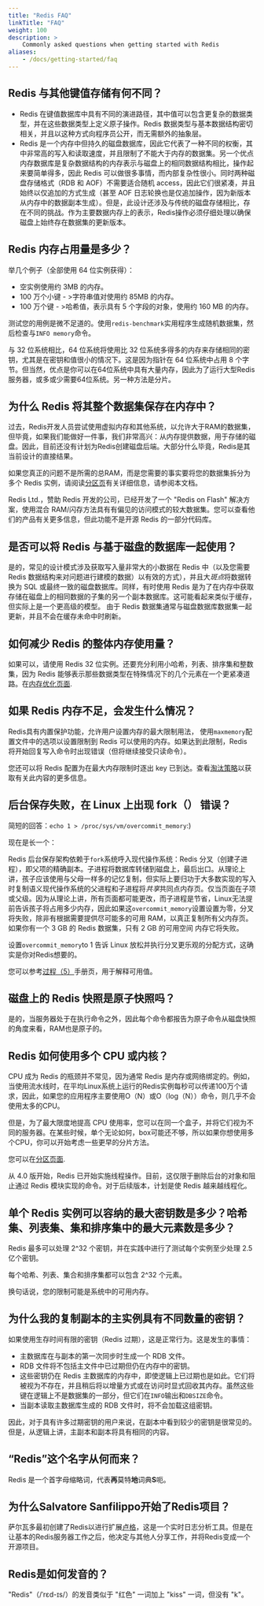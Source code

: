 ```yaml
---
title: "Redis FAQ"
linkTitle: "FAQ"
weight: 100
description: >
    Commonly asked questions when getting started with Redis
aliases:
    - /docs/getting-started/faq
---
```


## Redis 与其他键值存储有何不同？

*   Redis 在键值数据库中具有不同的演进路径，其中值可以包含更复杂的数据类型，并在这些数据类型上定义原子操作。Redis 数据类型与基本数据结构密切相关，并且以这种方式向程序员公开，而无需额外的抽象层。
*   Redis 是一个内存中但持久的磁盘数据库，因此它代表了一种不同的权衡，其中非常高的写入和读取速度，并且限制了不能大于内存的数据集。另一个优点内存数据库是复杂数据结构的内存表示与磁盘上的相同数据结构相比，操作起来要简单得多，因此 Redis 可以做很多事情，而内部复杂性很小。同时两种磁盘存储格式（RDB 和 AOF）不需要适合随机 access，因此它们很紧凑，并且始终以仅追加的方式生成（甚至 AOF 日志轮换也是仅追加操作，因为新版本从内存中的数据副本生成）。但是，此设计还涉及与传统的磁盘存储相比，存在不同的挑战。作为主要数据内存上的表示，Redis操作必须仔细处理以确保磁盘上始终存在数据集的更新版本。

## Redis 内存占用量是多少？

举几个例子（全部使用 64 位实例获得）：

*   空实例使用约 3MB 的内存。
*   100 万个小键 - >字符串值对使用约 85MB 的内存。
*   100 万个键 - >哈希值，表示具有 5 个字段的对象，使用约 160 MB 的内存。

测试您的用例是微不足道的。使用`redis-benchmark`实用程序生成随机数据集，然后检查与`INFO memory`命令。

与 32 位系统相比，64 位系统将使用比 32 位系统多得多的内存来存储相同的密钥，尤其是在密钥和值很小的情况下。这是因为指针在 64 位系统中占用 8 个字节。但当然，优点是你可以在64位系统中具有大量内存，因此为了运行大型Redis服务器，或多或少需要64位系统。另一种方法是分片。

## 为什么 Redis 将其整个数据集保存在内存中？

过去，Redis开发人员尝试使用虚拟内存和其他系统，以允许大于RAM的数据集，但毕竟，如果我们能做好一件事，我们非常高兴：从内存提供数据，用于存储的磁盘。因此，目前还没有计划为Redis创建磁盘后端。大部分什么毕竟，Redis是其当前设计的直接结果。

如果您真正的问题不是所需的总RAM，而是您需要的事实要将您的数据集拆分为多个 Redis 实例，请阅读[分区页](/topics/partitioning)有关详细信息，请参阅本文档。

Redis Ltd.，赞助 Redis 开发的公司，已经开发了一个 "Redis on Flash" 解决方案，使用混合 RAM/闪存方法具有有偏见的访问模式的较大数据集。您可以查看他们的产品有关更多信息，但此功能不是开源 Redis 的一部分代码库。

## 是否可以将 Redis 与基于磁盘的数据库一起使用？

是的，常见的设计模式涉及获取写入量非常大的小数据在 Redis 中（以及您需要 Redis 数据结构来对问题进行建模的数据）以有效的方式），并且大*斑点*将数据转换为 SQL 或最终一致的磁盘数据库。同样，有时使用 Redis 是为了在内存中获取存储在磁盘上的相同数据的子集的另一个副本数据库。这可能看起来类似于缓存，但实际上是一个更高级的模型。
由于 Redis 数据集通常与磁盘数据库数据集一起更新，并且不会在缓存未命中时刷新。

## 如何减少 Redis 的整体内存使用量？

如果可以，请使用 Redis 32 位实例。还要充分利用小哈希，列表、排序集和整数集，因为 Redis 能够表示那些数据类型在特殊情况下的几个元素在一个更紧凑道路。在[内存优化页面](/topics/memory-optimization).

## 如果 Redis 内存不足，会发生什么情况？

Redis具有内置保护功能，允许用户设置内存的最大限制用法， 使用`maxmemory`配置文件中的选项以设置限制到 Redis 可以使用的内存。如果达到此限制，Redis 将开始回复写入命令时出现错误（但将继续接受只读命令）。

您还可以将 Redis 配置为在最大内存限制时逐出 key 已到达。查看[淘汰策略](/docs/manual/eviction/)以获取有关此内容的更多信息。

## 后台保存失败，在 Linux 上出现 fork（） 错误？

简短的回答：`echo 1 > /proc/sys/vm/overcommit_memory`:)

现在是长一个：

Redis 后台保存架构依赖于`fork`系统呼入现代操作系统：Redis 分叉（创建子进程），即父项的精确副本。子进程将数据库转储到磁盘上，最后出口。从理论上讲，孩子应该使用与父母一样多的记忆复制，但实际上要归功于大多数实现的写入时复制语义现代操作系统的父进程和子进程将*共享*共同点内存页。仅当页面在子项或父级。因为从理论上讲，所有页面都可能更改，而子进程是节省，Linux无法提前告诉孩子将占用多少内存，因此如果这`overcommit_memory`设置设置为零，分叉将失败，除非有根据需要提供尽可能多的可用 RAM，以真正复制所有父内存页。如果你有一个 3 GB 的 Redis 数据集，只有 2 GB 的可用空间
内存它将失败。

设置`overcommit_memory`to 1 告诉 Linux 放松并执行分叉更乐观的分配方式，这确实是你对Redis想要的。

您可以参考[过程（5）][proc5]手册页，用于解释可用值。

[proc5]: http://man7.org/linux/man-pages/man5/proc.5.html

## 磁盘上的 Redis 快照是原子快照吗？

是的，当服务器处于在执行命令之外，因此每个命令都报告为原子命令从磁盘快照的角度来看，RAM也是原子的。

## Redis 如何使用多个 CPU 或内核？

CPU 成为 Redis 的瓶颈并不常见，因为通常 Redis 是内存或网络绑定的。例如，当使用流水线时，在平均Linux系统上运行的Redis实例每秒可以传递100万个请求，因此，如果您的应用程序主要使用O（N）或O（log（N））命令，则几乎不会使用太多的CPU。

但是，为了最大限度地提高 CPU 使用率，您可以在同一个盒子，并将它们视为不同的服务器。在某些时候，单个无论如何，box可能还不够，所以如果你想使用多个CPU，你可以开始考虑一些更早的分片方法。

您可以在[分区页面](/topics/partitioning).

从 4.0 版开始，Redis 已开始实施线程操作。目前，这仅限于删除后台的对象和阻止通过 Redis 模块实现的命令。对于后续版本，计划是使 Redis 越来越线程化。

## 单个 Redis 实例可以容纳的最大密钥数是多少？哈希集、列表集、集和排序集中的最大元素数是多少？

Redis 最多可以处理 2^32 个密钥，并在实践中进行了测试每个实例至少处理 2.5 亿个密钥。

每个哈希、列表、集合和排序集都可以包含 2^32 个元素。

换句话说，您的限制可能是系统中的可用内存。

## 为什么我的复制副本的主实例具有不同数量的密钥？

如果使用生存时间有限的密钥（Redis 过期），这是正常行为。这是发生的事情：

*   主数据库在与副本的第一次同步时生成一个 RDB 文件。
*   RDB 文件将不包括主文件中已过期但仍在内存中的密钥。
*   这些密钥仍在 Redis 主数据库的内存中，即使逻辑上已过期也是如此。它们将被视为不存在，并且稍后将以增量方式或在访问时显式回收其内存。虽然这些键在逻辑上不是数据集的一部分，但它们在`INFO`输出和`DBSIZE`命令。
*   当副本读取主数据库生成的 RDB 文件时，将不会加载这组密钥。

因此，对于具有许多过期密钥的用户来说，在副本中看到较少的密钥是很常见的。但是，从逻辑上讲，主副本和副本将具有相同的内容。

## “Redis”这个名字从何而来？

Redis 是一个首字母缩略词，代表**再**莫特**地**词典**S**呃。

## 为什么Salvatore Sanfilippo开始了Redis项目？

萨尔瓦多最初创建了Redis以进行扩展[卢格](https://github.com/antirez/lloogg)，这是一个实时日志分析工具。但是在让基本的Redis服务器工作之后，他决定与其他人分享工作，并将Redis变成一个开源项目。

## Redis是如何发音的？

"Redis"（/ˈrɛd-ɪs/）的发音类似于 "红色" 一词加上 "kiss" 一词，但没有 "k"。
